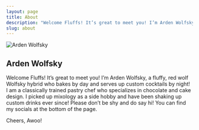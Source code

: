 ```yaml
---
layout: page
title: About
description: "Welcome Fluffs! It’s great to meet you! I’m Arden Wolfsky. A fluffy, red wolf Wolfsky hybrid who bakes by day and serves up custom cocktails by night!"
slug: about
---
```

<div class="about-me">
<img src="{{ site.url }}/img/arden/about-me.jpg" class="about-me-image" alt="Arden Wolfsky">
<div class="about-text">

<h2>Arden Wolfsky</h2>

<p>Welcome Fluffs! It’s great to meet you! I’m Arden Wolfsky, a fluffy, red wolf Wolfsky hybrid who bakes by day and serves up custom cocktails by night! I am a classically trained pastry chef who specializes in chocolate and cake design. I picked up mixology as a side hobby and have been shaking up custom drinks ever since! Please don’t be shy and do say hi! You can find my socials at the bottom of the page.</p>

<p>Cheers, Awoo!</p>
</div>
</div>
